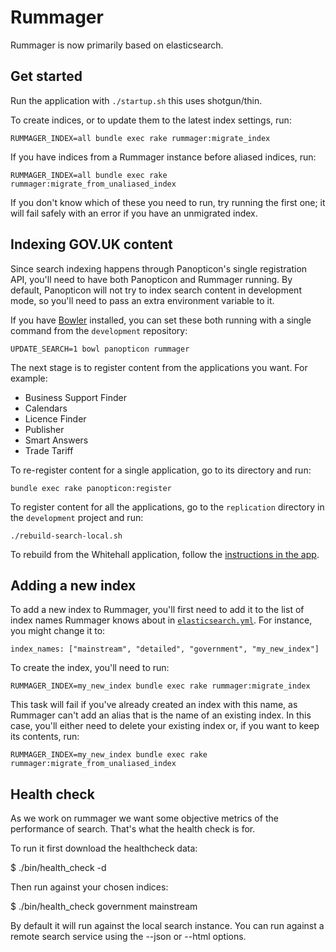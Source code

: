 # Rummager

Rummager is now primarily based on elasticsearch.

## Get started

Run the application with `./startup.sh` this uses shotgun/thin.

To create indices, or to update them to the latest index settings, run:

    RUMMAGER_INDEX=all bundle exec rake rummager:migrate_index

If you have indices from a Rummager instance before aliased indices, run:

    RUMMAGER_INDEX=all bundle exec rake rummager:migrate_from_unaliased_index

If you don't know which of these you need to run, try running the first one; it
will fail safely with an error if you have an unmigrated index.

## Indexing GOV.UK content

Since search indexing happens through Panopticon's single registration API,
you'll need to have both Panopticon and Rummager running. By default, Panopticon
will not try to index search content in development mode, so you'll need to pass
an extra environment variable to it.

If you have [Bowler](https://github.com/JordanHatch/bowler) installed, you can
set these both running with a single command from the `development` repository:

    UPDATE_SEARCH=1 bowl panopticon rummager

The next stage is to register content from the applications you want. For
example:

  * Business Support Finder
  * Calendars
  * Licence Finder
  * Publisher
  * Smart Answers
  * Trade Tariff

To re-register content for a single application, go to its directory and run:

    bundle exec rake panopticon:register

To register content for all the applications, go to the `replication` directory
in the `development` project and run:

    ./rebuild-search-local.sh

To rebuild from the Whitehall application, follow the [instructions in the
app](https://github.com/alphagov/whitehall#getting-search-running-locally).

## Adding a new index

To add a new index to Rummager, you'll first need to add it to the list of index
names Rummager knows about in [`elasticsearch.yml`](elasticsearch.yml). For
instance, you might change it to:

    index_names: ["mainstream", "detailed", "government", "my_new_index"]

To create the index, you'll need to run:

    RUMMAGER_INDEX=my_new_index bundle exec rake rummager:migrate_index

This task will fail if you've already created an index with this name, as
Rummager can't add an alias that is the name of an existing index. In this case,
you'll either need to delete your existing index or, if you want to keep its
contents, run:

    RUMMAGER_INDEX=my_new_index bundle exec rake rummager:migrate_from_unaliased_index

## Health check

As we work on rummager we want some objective metrics of the performance of search. That's what the health check is for.

To run it first download the healthcheck data:

$ ./bin/health_check -d

Then run against your chosen indices:

$ ./bin/health_check government mainstream

By default it will run against the local search instance. You can run against a remote search service using the --json or --html options.

